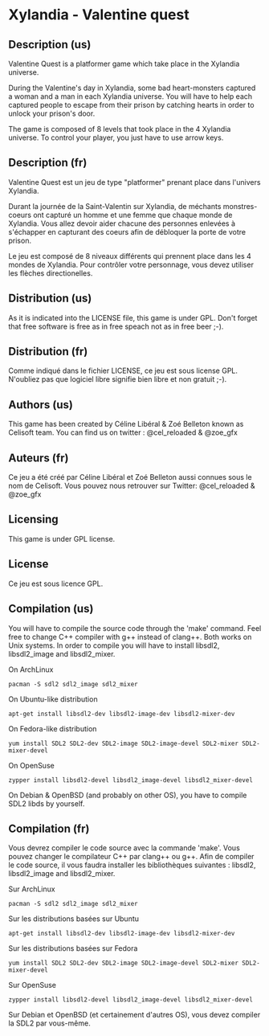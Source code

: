 Xylandia - Valentine quest
==========================

Description (us)
----------------

Valentine Quest is a platformer game which take place in the Xylandia universe.

During the Valentine's day in Xylandia, some bad heart-monsters captured a woman and a man in each Xylandia universe.
You will have to help each captured people to escape from their prison by catching hearts in order to unlock your prison's door.

The game is composed of 8 levels that took place in the 4 Xylandia universe. To control your player, you just have to use arrow keys.

Description (fr)
----------------

Valentine Quest est un jeu de type "platformer" prenant place dans l'univers Xylandia.

Durant la journée de la Saint-Valentin sur Xylandia, de méchants monstres-coeurs ont capturé un homme et une femme que chaque monde de Xylandia.
Vous allez devoir aider chacune des personnes enlevées à s'échapper en capturant des coeurs afin de débloquer la porte de votre prison.

Le jeu est composé de 8 niveaux différents qui prennent place dans les 4 mondes de Xylandia. Pour contrôler votre personnage, vous devez utiliser les flèches directionelles.

Distribution (us)
-----------------

As it is indicated into the LICENSE file, this game is under GPL. Don't forget that free software is free as in free speach not as in free beer ;-).

Distribution (fr)
-----------------

Comme indiqué dans le fichier LICENSE, ce jeu est sous license GPL. N'oubliez pas que logiciel libre signifie bien libre et non gratuit ;-).

Authors (us)
------------

This game has been created by Céline Libéral & Zoé Belleton known as Celisoft team.
You can find us on twitter : @cel_reloaded & @zoe_gfx

Auteurs (fr)
------------

Ce jeu a été créé par Céline Libéral et Zoé Belleton aussi connues sous le nom de Celisoft.
Vous pouvez nous retrouver sur Twitter: @cel_reloaded & @zoe_gfx

Licensing
---------

This game is under GPL license.

License
-------

Ce jeu est sous licence GPL.

Compilation (us)
----------------

You will have to compile the source code through the 'make' command. Feel free to change C++ compiler with g++ instead of clang++. Both works on Unix systems.
In order to compile you will have to install libsdl2, libsdl2_image and libsdl2_mixer.

On ArchLinux
```
pacman -S sdl2 sdl2_image sdl2_mixer
```

On Ubuntu-like distribution
```
apt-get install libsdl2-dev libsdl2-image-dev libsdl2-mixer-dev
```

On Fedora-like distribution
```
yum install SDL2 SDL2-dev SDL2-image SDL2-image-devel SDL2-mixer SDL2-mixer-devel
```

On OpenSuse
```
zypper install libsdl2-devel libsdl2_image-devel libsdl2_mixer-devel
```

On Debian & OpenBSD (and probably on other OS), you have to compile SDL2 libds by yourself.

Compilation (fr)
----------------

Vous devrez compiler le code source avec la commande 'make'. Vous pouvez changer le compilateur C++ par clang++ ou g++.
Afin de compiler le code source, il vous faudra installer les bibliothèques suivantes : libsdl2, libsdl2_image and libsdl2_mixer.

Sur ArchLinux
```
pacman -S sdl2 sdl2_image sdl2_mixer
```

Sur les distributions basées sur Ubuntu
```
apt-get install libsdl2-dev libsdl2-image-dev libsdl2-mixer-dev
```

Sur les distributions basées sur Fedora
```
yum install SDL2 SDL2-dev SDL2-image SDL2-image-devel SDL2-mixer SDL2-mixer-devel
```

Sur OpenSuse
```
zypper install libsdl2-devel libsdl2_image-devel libsdl2_mixer-devel
```

Sur Debian et OpenBSD (et certainement d'autres OS), vous devez compiler la SDL2 par vous-même.
